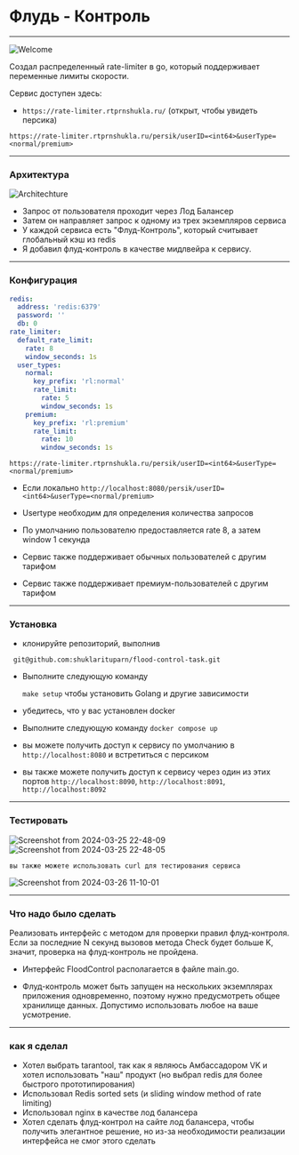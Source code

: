 # Флудь - Контроль 

---

![Welcome](https://github.com/shuklarituparn/flood-control-task/assets/66947051/e4777094-4d16-4287-bee7-7afe21294d35)

Создал распределенный rate-limiter в go, который поддерживает переменные лимиты скорости.

Сервис доступен здесь: 

 - `https://rate-limiter.rtprnshukla.ru/` (открыт, чтобы увидеть персика)

`https://rate-limiter.rtprnshukla.ru/persik/userID=<int64>&userType=<normal/premium>`

---


### Архитектура

![Architechture](https://github.com/shuklarituparn/flood-control-task/assets/66947051/28438f21-8e4e-4f05-a477-5b614dd30577) 

- Запрос от пользователя проходит через Лод Балансер
- Затем он направляет запрос к одному из трех экземпляров сервиса 
- У каждой сервиса есть "Флуд-Контроль", который считывает глобальный кэш из redis
- Я добавил флуд-контроль в качестве мидлвейра к сервису.

---

### Конфигурация

```yaml
redis:
  address: 'redis:6379'
  password: ''
  db: 0
rate_limiter:
  default_rate_limit:
    rate: 8
    window_seconds: 1s
  user_types:
    normal:
      key_prefix: 'rl:normal'
      rate_limit:
        rate: 5
        window_seconds: 1s
    premium:
      key_prefix: 'rl:premium'
      rate_limit:
        rate: 10
        window_seconds: 1s


```

`https://rate-limiter.rtprnshukla.ru/persik/userID=<int64>&userType=<normal/premium>`

- Eсли локально
`http://localhost:8080/persik/userID=<int64>&userType=<normal/premium>`

- Usertype необходим для определения количества запросов
- По умолчанию пользователю предоставляется rate 8, а затем window 1 секунда
- Сервис также поддерживает обычных пользователей с другим тарифом
- Сервис также поддерживает премиум-пользователей с другим тарифом
---

### Установка

- клонируйте репозиторий, выполнив
   

``` git@github.com:shuklarituparn/flood-control-task.git```

- Выполните следующую команду

    `make setup` чтобы установить Golang и другие зависимости

- убедитесь, что у вас установлен docker

- Выполните следующую команду
```docker compose up```

- вы можете получить доступ к сервису по умолчанию в `http://localhost:8080` и встретиться с персиком

- вы также можете получить доступ к сервису через один из этих портов `http://localhost:8090`, `http://localhost:8091`, `http://localhost:8092`

---

### Тестировать

![Screenshot from 2024-03-25 22-48-09](https://github.com/shuklarituparn/flood-control-task/assets/66947051/44db7a98-a637-4fb9-9431-71267be9518e)
![Screenshot from 2024-03-25 22-48-05](https://github.com/shuklarituparn/flood-control-task/assets/66947051/a9e57922-d07c-4467-a5ad-ecc610afd62b)

`вы также можете использовать curl для тестирования сервиса`

![Screenshot from 2024-03-26 11-10-01](https://github.com/shuklarituparn/Conversion-Microservice/assets/66947051/bbaf8306-e305-491b-a7a4-74a24422aefd)

---

### Что надо было сделать

Реализовать интерфейс с методом для проверки правил флуд-контроля. Если за последние N секунд вызовов метода Check будет больше K, значит, проверка на флуд-контроль не пройдена.

- Интерфейс FloodControl располагается в файле main.go.

- Флуд-контроль может быть запущен на нескольких экземплярах приложения одновременно, поэтому нужно предусмотреть общее хранилище данных. Допустимо использовать любое на ваше усмотрение. 

----

### как я сделал

- Хотел выбрать tarantool, так как я являюсь Амбассадором VK и хотел использовать "наш" продукт (но выбрал redis для более быстрого прототипирования)
- Использовал Redis sorted sets (и sliding window method of rate limiting)
- Использовал nginx в качестве лод балансера
- Хотел сделать флуд-контрол на сайте лод балансера, чтобы получить элегантное решение, но из-за необходимости реализации интерфейса не смог этого сделать 


